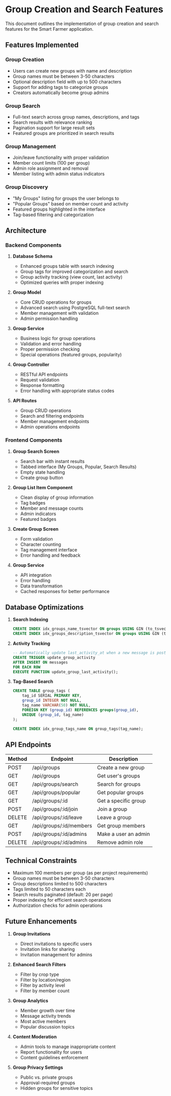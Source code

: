 # Group Creation and Search Features

This document outlines the implementation of group creation and search features for the Smart Farmer application.

## Features Implemented

### Group Creation

- Users can create new groups with name and description
- Group names must be between 3-50 characters
- Optional description field with up to 500 characters
- Support for adding tags to categorize groups
- Creators automatically become group admins

### Group Search

- Full-text search across group names, descriptions, and tags
- Search results with relevance ranking
- Pagination support for large result sets
- Featured groups are prioritized in search results

### Group Management

- Join/leave functionality with proper validation
- Member count limits (100 per group)
- Admin role assignment and removal
- Member listing with admin status indicators

### Group Discovery

- "My Groups" listing for groups the user belongs to
- "Popular Groups" based on member count and activity
- Featured groups highlighted in the interface
- Tag-based filtering and categorization

## Architecture

### Backend Components

1. **Database Schema**
   - Enhanced groups table with search indexing
   - Group tags for improved categorization and search
   - Group activity tracking (view count, last activity)
   - Optimized queries with proper indexing

2. **Group Model**
   - Core CRUD operations for groups
   - Advanced search using PostgreSQL full-text search
   - Member management with validation
   - Admin permission handling

3. **Group Service**
   - Business logic for group operations
   - Validation and error handling
   - Proper permission checking
   - Special operations (featured groups, popularity)

4. **Group Controller**
   - RESTful API endpoints
   - Request validation
   - Response formatting
   - Error handling with appropriate status codes

5. **API Routes**
   - Group CRUD operations
   - Search and filtering endpoints
   - Member management endpoints
   - Admin operations endpoints

### Frontend Components

1. **Group Search Screen**
   - Search bar with instant results
   - Tabbed interface (My Groups, Popular, Search Results)
   - Empty state handling
   - Create group button

2. **Group List Item Component**
   - Clean display of group information
   - Tag badges
   - Member and message counts
   - Admin indicators
   - Featured badges

3. **Create Group Screen**
   - Form validation
   - Character counting
   - Tag management interface
   - Error handling and feedback

4. **Group Service**
   - API integration
   - Error handling
   - Data transformation
   - Cached responses for better performance

## Database Optimizations

1. **Search Indexing**
   ```sql
   CREATE INDEX idx_groups_name_tsvector ON groups USING GIN (to_tsvector('english', name));
   CREATE INDEX idx_groups_description_tsvector ON groups USING GIN (to_tsvector('english', description));
   ```

2. **Activity Tracking**
   ```sql
   -- Automatically update last_activity_at when a new message is posted
   CREATE TRIGGER update_group_activity
   AFTER INSERT ON messages
   FOR EACH ROW
   EXECUTE FUNCTION update_group_last_activity();
   ```

3. **Tag-Based Search**
   ```sql
   CREATE TABLE group_tags (
       tag_id SERIAL PRIMARY KEY,
       group_id INTEGER NOT NULL,
       tag_name VARCHAR(50) NOT NULL,
       FOREIGN KEY (group_id) REFERENCES groups(group_id),
       UNIQUE (group_id, tag_name)
   );
   
   CREATE INDEX idx_group_tags_name ON group_tags(tag_name);
   ```

## API Endpoints

| Method | Endpoint                    | Description                   |
|--------|----------------------------|-------------------------------|
| POST   | /api/groups                | Create a new group            |
| GET    | /api/groups                | Get user's groups             |
| GET    | /api/groups/search         | Search for groups             |
| GET    | /api/groups/popular        | Get popular groups            |
| GET    | /api/groups/:id            | Get a specific group          |
| POST   | /api/groups/:id/join       | Join a group                  |
| DELETE | /api/groups/:id/leave      | Leave a group                 |
| GET    | /api/groups/:id/members    | Get group members             |
| POST   | /api/groups/:id/admins     | Make a user an admin          |
| DELETE | /api/groups/:id/admins     | Remove admin role             |

## Technical Constraints

- Maximum 100 members per group (as per project requirements)
- Group names must be between 3-50 characters
- Group descriptions limited to 500 characters
- Tags limited to 50 characters each
- Search results paginated (default: 20 per page)
- Proper indexing for efficient search operations
- Authorization checks for admin operations

## Future Enhancements

1. **Group Invitations**
   - Direct invitations to specific users
   - Invitation links for sharing
   - Invitation management for admins

2. **Enhanced Search Filters**
   - Filter by crop type
   - Filter by location/region
   - Filter by activity level
   - Filter by member count

3. **Group Analytics**
   - Member growth over time
   - Message activity trends
   - Most active members
   - Popular discussion topics

4. **Content Moderation**
   - Admin tools to manage inappropriate content
   - Report functionality for users
   - Content guidelines enforcement

5. **Group Privacy Settings**
   - Public vs. private groups
   - Approval-required groups
   - Hidden groups for sensitive topics